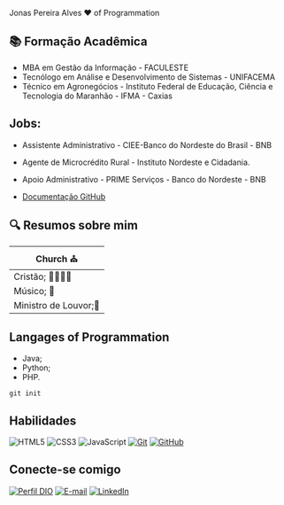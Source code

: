 Jonas Pereira Alves ❤️ of Programmation

## 📚 Formação Acadêmica

- MBA em Gestão da Informação - FACULESTE
- Tecnólogo em Análise e Desenvolvimento de Sistemas - UNIFACEMA
- Técnico em Agronegócios - Instituto Federal de Educação, Ciência e Tecnologia do Maranhão - IFMA - Caxias

## Jobs:
- Assistente Administrativo - CIEE-Banco do Nordeste do Brasil - BNB
- Agente de Microcrédito Rural - Instituto Nordeste e Cidadania.
- Apoio Administrativo - PRIME Serviços - Banco do Nordeste - BNB

- [Documentação GitHub](https://docs.github.com/)

## 🔍 Resumos sobre mim
| Church ⛪|
|---------|
| Cristão; 👨‍💼🧎‍♂️ |
| Músico; 🎻|
| Ministro de Louvor;🎤|

## Langages of Programmation
- Java;
- Python;
- PHP.

```
git init
```


## Habilidades
![HTML5](https://img.shields.io/badge/HTML-000?style=for-the-badge&logo=html5&logoColor=30A3DC)
![CSS3](https://img.shields.io/badge/CSS3-000?style=for-the-badge&logo=css3&logoColor=E94D5F)
![JavaScript](https://img.shields.io/badge/JavaScript-000?style=for-the-badge&logo=javascript&logoColor=30A3DC)
[![Git](https://img.shields.io/badge/Git-000?style=for-the-badge&logo=git&logoColor=E94D5F)](https://git-scm.com/doc)
[![GitHub](https://img.shields.io/badge/GitHub-000?style=for-the-badge&logo=github&logoColor=30A3DC)](https://docs.github.com/)

## Conecte-se comigo

[![Perfil DIO](https://img.shields.io/badge/-Meu%20Perfil%20na%20DIO-30A3DC?style=for-the-badge)](https://www.dio.me/users/jonaspereira4321)
[![E-mail](https://img.shields.io/badge/-Email-005?style=for-the-badge&logo=microsoft-outlook&logoColor=E94D5F)](mailto:jonaspereira4321@gmail.com)
[![LinkedIn](https://img.shields.io/badge/-LinkedIn-000?style=for-the-badge&logo=linkedin&logoColor=30A3DC)](https://www.linkedin.com/in/jonas-pereira-alves-085648174)
